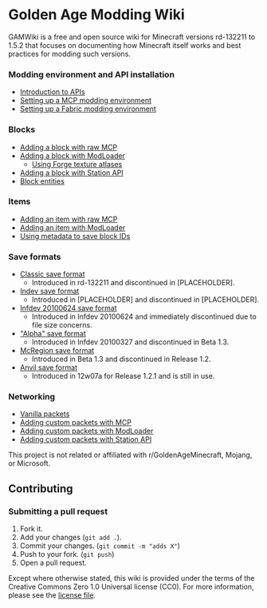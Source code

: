 # Golden Age Modding Wiki

GAMWiki is a free and open source wiki for Minecraft versions rd-132211 to 1.5.2 that focuses on documenting how Minecraft itself works and best practices for modding such versions.

### Modding environment and API installation
- [Introduction to APIs](minecraft/intro_to_apis.md)
- [Setting up a MCP modding environment](mcp/setting_up.md)
- [Setting up a Fabric modding environment](fabric/setting_up.md)

### Blocks
- [Adding a block with raw MCP]()
- [Adding a block with ModLoader]()
    - [Using Forge texture atlases]()
- [Adding a block with Station API]()
- [Block entities]()

### Items
- [Adding an item with raw MCP]()
- [Adding an item with ModLoader]()
- [Using metadata to save block IDs]()

### Save formats
- [Classic save format]()
    - Introduced in rd-132211 and discontinued in [PLACEHOLDER].
- [Indev save format](minecraft/save_format/classic_save_format.md)
    - Introduced in [PLACEHOLDER] and discontinued in [PLACEHOLDER].
- [Infdev 20100624 save format](minecraft/save_format/624_save_format.md)
    - Introduced in Infdev 20100624 and immediately discontinued due to file size concerns.
- ["Alpha" save format](minecraft/save_format/alpha_save_format.md)
    - Introduced in Infdev 20100327 and discontinued in Beta 1.3.
- [McRegion save format](minecraft/save_format/mcregion_save_format.md)
    - Introduced in Beta 1.3 and discontinued in Release 1.2.
- [Anvil save format](minecraft/save_format/anvil_save_format.md)
    - Introduced in 12w07a for Release 1.2.1 and is still in use.

### Networking
- [Vanilla packets]()
- [Adding custom packets with MCP]()
- [Adding custom packets with ModLoader]()
- [Adding custom packets with Station API]()

This project is not related or affiliated with r/GoldenAgeMinecraft, Mojang, or Microsoft.

## Contributing
### Submitting a pull request
1. Fork it.
2. Add your changes (`git add .`).
3. Commit your changes. (`git commit -m "adds X"`)
4. Push to your fork. (`git push`)
5. Open a pull request.

Except where otherwise stated, this wiki is provided under the terms of the Creative Commons Zero 1.0 Universal license (CC0). For more information, please see the [license file](LICENSE).